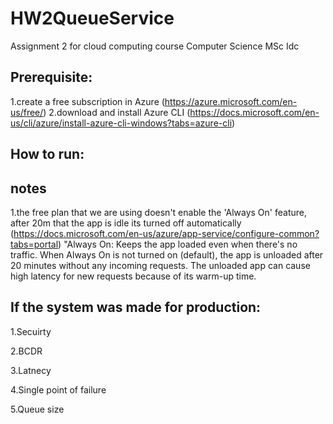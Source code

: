 # HW2QueueService

Assignment 2 for cloud computing course Computer Science MSc Idc

## Prerequisite:
1.create a free subscription in Azure (https://azure.microsoft.com/en-us/free/) 2.download and install Azure CLI (https://docs.microsoft.com/en-us/cli/azure/install-azure-cli-windows?tabs=azure-cli)

## How to run:

## notes
1.the free plan that we are using doesn't enable the 'Always On' feature, after 20m that the app is idle its turned off automatically
(https://docs.microsoft.com/en-us/azure/app-service/configure-common?tabs=portal) "Always On: Keeps the app loaded even when there's no traffic. When Always On is not turned on (default), the app is unloaded after 20 minutes without any incoming requests. The unloaded app can cause high latency for new requests because of its warm-up time.

## If the system was made for production:

1.Secuirty

2.BCDR

3.Latnecy

4.Single point of failure

5.Queue size
